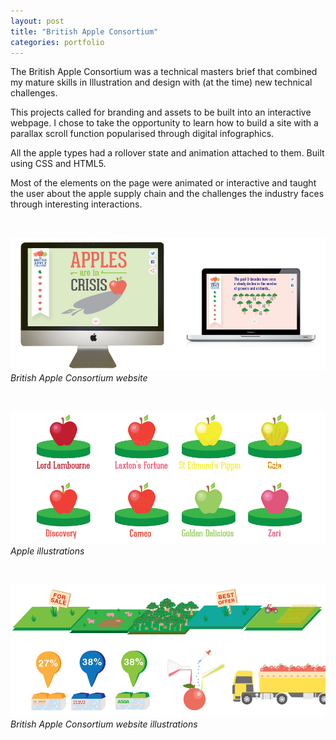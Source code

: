 ```yaml
---
layout: post
title: "British Apple Consortium"
categories: portfolio
---
```


The British Apple Consortium was a technical masters brief that combined my mature skills in Illustration and design with (at the time) new technical challenges.

This projects called for branding and assets to be built into an interactive webpage. I chose to take the opportunity to learn how to build a site with a parallax scroll function popularised through digital infographics.

All the apple types had a rollover state and animation attached to them. Built using CSS and HTML5.


Most of the elements on the page were animated or interactive and taught the user about the apple supply chain and the challenges the industry faces through interesting interactions.

<br />

![British Apple Consortium website](https://github.com/Erioldoesdesign/erioldoesdesign.github.io/blob/master/images/BAC-Project-slide-1.jpeg?raw=true "British Apple Consortium website")
*British Apple Consortium website*

<br />

![Apple illustrations](https://github.com/Erioldoesdesign/erioldoesdesign.github.io/blob/master/images/BAC-Project-slide-2.jpeg?raw=true "Apple illustrations")
*Apple illustrations*

<br />

![British Apple Consortium website illustrations](https://github.com/Erioldoesdesign/erioldoesdesign.github.io/blob/master/images/BAC-Project-slide-4.jpeg?raw=true "British Apple Consortium website illustrations")
*British Apple Consortium website illustrations*


